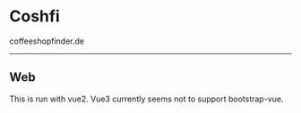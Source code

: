 # Coshfi

coffeeshopfinder.de

----

## Web
This is run with vue2. Vue3 currently seems not to support bootstrap-vue.

